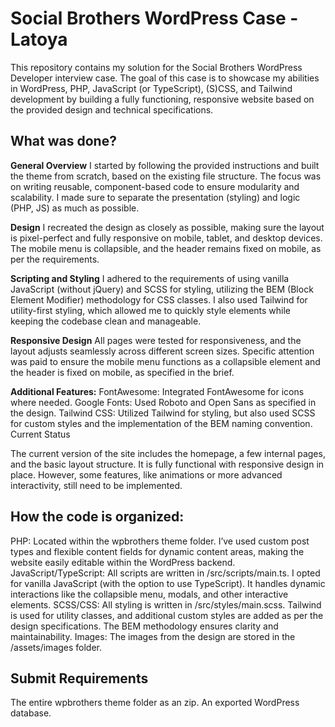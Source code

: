 # Social Brothers WordPress Case - Latoya

This repository contains my solution for the Social Brothers WordPress Developer interview case. The goal of this case is to showcase my abilities in WordPress, PHP, JavaScript (or TypeScript), (S)CSS, and Tailwind development by building a fully functioning, responsive website based on the provided design and technical specifications.

## What was done?

**General Overview**
I started by following the provided instructions and built the theme from scratch, based on the existing file structure. The focus was on writing reusable, component-based code to ensure modularity and scalability. I made sure to separate the presentation (styling) and logic (PHP, JS) as much as possible.

**Design**
I recreated the design as closely as possible, making sure the layout is pixel-perfect and fully responsive on mobile, tablet, and desktop devices. The mobile menu is collapsible, and the header remains fixed on mobile, as per the requirements.

**Scripting and Styling**
I adhered to the requirements of using vanilla JavaScript (without jQuery) and SCSS for styling, utilizing the BEM (Block Element Modifier) methodology for CSS classes. I also used Tailwind for utility-first styling, which allowed me to quickly style elements while keeping the codebase clean and manageable.

**Responsive Design**
All pages were tested for responsiveness, and the layout adjusts seamlessly across different screen sizes. Specific attention was paid to ensure the mobile menu functions as a collapsible element and the header is fixed on mobile, as specified in the brief.

**Additional Features:**
FontAwesome: Integrated FontAwesome for icons where needed.
Google Fonts: Used Roboto and Open Sans as specified in the design.
Tailwind CSS: Utilized Tailwind for styling, but also used SCSS for custom styles and the implementation of the BEM naming convention.
Current Status

The current version of the site includes the homepage, a few internal pages, and the basic layout structure. It is fully functional with responsive design in place. However, some features, like animations or more advanced interactivity, still need to be implemented.

## How the code is organized:

PHP: Located within the wpbrothers theme folder. I’ve used custom post types and flexible content fields for dynamic content areas, making the website easily editable within the WordPress backend.
JavaScript/TypeScript: All scripts are written in /src/scripts/main.ts. I opted for vanilla JavaScript (with the option to use TypeScript). It handles dynamic interactions like the collapsible menu, modals, and other interactive elements.
SCSS/CSS: All styling is written in /src/styles/main.scss. Tailwind is used for utility classes, and additional custom styles are added as per the design specifications. The BEM methodology ensures clarity and maintainability.
Images: The images from the design are stored in the /assets/images folder.

## Submit Requirements 

The entire wpbrothers theme folder as an zip.
An exported WordPress database.
